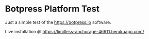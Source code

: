 # Botpress Platform Test

Just a simple test of the https://botpress.io software.

Live installation @ https://limitless-anchorage-46911.herokuapp.com/
